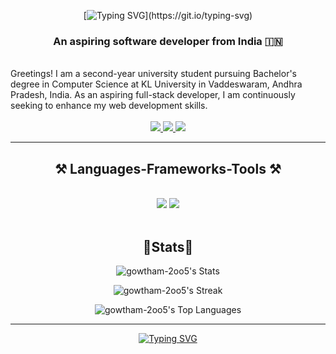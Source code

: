 <div align="center">

[![Typing SVG](https://readme-typing-svg.herokuapp.com?font=Cascadia+code&pause=500&center=true&vCenter=true&random=false&width=435&lines=Hi+there+!;Myself+Gowtham!)](https://git.io/typing-svg)

</div>

<h3 align="center">An aspiring software developer from India 🇮🇳</h3>

<br/>

<div align="left">
Greetings! I am a second-year university student pursuing Bachelor's degree in Computer Science at KL University in Vaddeswaram, Andhra Pradesh, India. As an aspiring full-stack developer, I am continuously seeking to enhance my web development skills.
</div>
<br/>
 
<div align="center"> 
  <a href="mailto:gowtham.ala12345@gmail.com">
    <img src="https://img.shields.io/badge/Gmail-333333?style=for-the-badge&logo=gmail&logoColor=red" />
  </a>
  <a href="https://linkedin.com/in/gowtham-2oo5" target="_blank">
    <img src="https://img.shields.io/badge/LinkedIn-0077B5?style=for-the-badge&logo=linkedin&logoColor=white" target="_blank" />
  </a>
  <a href="https://t.me/gowtham2k5" target="_blank">
    <img src="https://img.shields.io/badge/Telegram-2CA5E0?style=for-the-badge&logo=telegram&logoColor=white" target="_blank" />
  </a>
</div>

 <hr/>
 
<h2 align="center">⚒️ Languages-Frameworks-Tools ⚒️</h2>
<br/>
<div align="center">
    <img src="https://skillicons.dev/icons?i=react,vite,bootstrap,mui,html,css,python,dart,vscode,github,figma" />
    <img src="https://skillicons.dev/icons?i=tailwind,git,nodejs,javascript,express,mongodb,c,java,postgres" /><br>
</div>

<br/>

<h2 align="center">🥇Stats🥇</h2>

<div align="center">

![gowtham-2oo5's Stats](https://github-readme-stats.vercel.app/api?username=gowtham-2oo5&theme=vue-dark&show_icons=true&hide_border=true&count_private=true)

![gowtham-2oo5's Streak](https://github-readme-streak-stats.herokuapp.com/?user=gowtham-2oo5&theme=vue-dark&hide_border=true)

![gowtham-2oo5's Top Languages](https://github-readme-stats.vercel.app/api/top-langs/?username=gowtham-2oo5&theme=vue-dark&show_icons=true&hide_border=true&layout=compact)

</div>

 <hr/>

<div align="center">

[![Typing SVG](https://readme-typing-svg.herokuapp.com?font=Cascadia+code&pause=500&center=true&vCenter=true&random=false&width=435&lines=Feel+free+to+connect+with+me;Thank+you+for+visiting)](https://git.io/typing-svg)

</div>

<br/>
